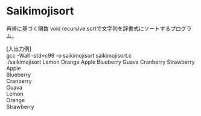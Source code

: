 # Saikimojisort
再帰に基づく関数 void recursive sortで文字列を辞書式にソートするプログラム。  
  
[入出力例]  
gcc -Wall -std=c99 -o saikimojisort saikimojisort.c  
./saikimojisort Lemon Orange Apple Blueberry Guava Cranberry Strawberry  
Apple  
Blueberry  
Cranberry  
Guava  
Lemon  
Orange  
Strawberry  
  
